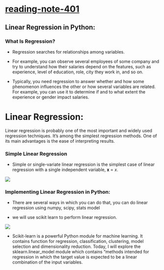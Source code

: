 # [reading-note-401](https://mohammadsilwadi.github.io/reading-note-401/)

##  Linear Regression in Python:

### What Is Regression?

- Regression searches for relationships among variables.

- For example, you can observe several employees of some company and try to understand how their salaries depend on the features, such as experience, level of education, role, city they work in, and so on.

- Typically, you need regression to answer whether and how some phenomenon influences the other or how several variables are related. For example, you can use it to determine if and to what extent the experience or gender impact salaries.

# Linear Regression:

Linear regression is probably one of the most important and widely used regression techniques. It’s among the simplest regression methods. One of its main advantages is the ease of interpreting results.


### Simple Linear Regression

- Simple or single-variate linear regression is the simplest case of linear regression with a single independent variable, 𝐱 = 𝑥.

![](https://files.realpython.com/media/fig-lin-reg.a506035b654a.png)

### Implementing Linear Regression in Python:

- There are several ways in which you can do that, you can do linear regression using numpy, scipy, stats model

- we will use scikit learn to perform linear regression.

![](https://bigdata-madesimple.com/wp-content/uploads/2016/04/Prices.png)

- Scikit-learn is a powerful Python module for machine learning. It contains function for regression, classification, clustering, model selection and dimensionality reduction. Today, I will explore the sklearn.linear_model module which contains “methods intended for regression in which the target value is expected to be a linear combination of the input variables.
